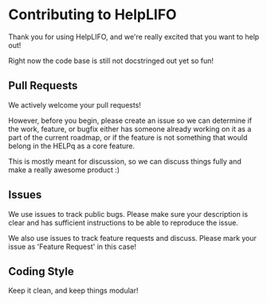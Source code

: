 Contributing to HelpLIFO
=====================

Thank you for using HelpLIFO, and we're really excited that you want to help out!

Right now the code base is still not docstringed out yet so fun!

Pull Requests
-------------

We actively welcome your pull requests!

However, before you begin, please create an issue so we can determine if the work, feature, or bugfix either has someone already working on it as a part of the current roadmap, or if the feature is not something that would belong in the HELPq as a core feature.

This is mostly meant for discussion, so we can discuss things fully and make a really awesome product :)

Issues
------

We use issues to track public bugs. Please make sure your description is clear and has sufficient instructions to be able to reproduce the issue.

We also use issues to track feature requests and discuss. Please mark your issue as 'Feature Request' in this case!


Coding Style
------------

Keep it clean, and keep things modular!